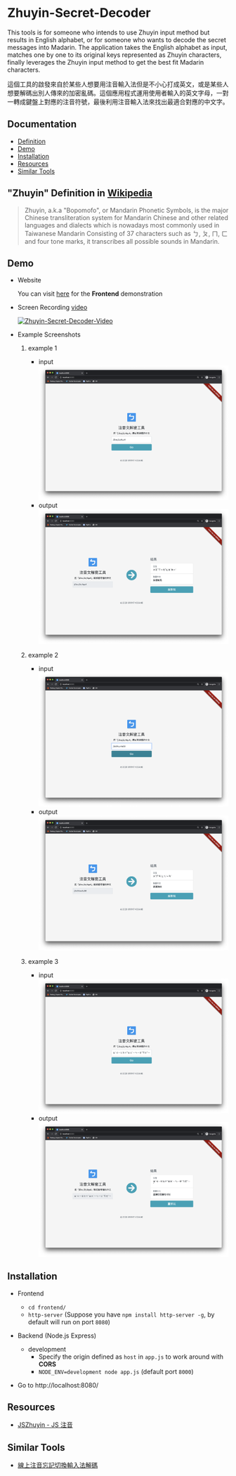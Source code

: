 # Zhuyin-Secret-Decoder
This tools is for someone who intends to use Zhuyin input method but results in English alphabet, or for someone who wants to decode the secret messages into Madarin. The application takes the English alphabet as input, matches one by one to its original keys represented as Zhuyin characters, finally leverages the Zhuyin input method to get the best fit Madarin characters.

這個工具的啟發來自於某些人想要用注音輸入法但是不小心打成英文，或是某些人想要解碼出別人傳來的加密亂碼。這個應用程式運用使用者輸入的英文字母，一對一轉成鍵盤上對應的注音符號，最後利用注音輸入法來找出最適合對應的中文字。

## Documentation
* [Definition](#zhuyin-definition-in-wikipedia)
* [Demo](#demo)
* [Installation](#installation)
* [Resources](#resources)
* [Similar Tools](#similar-tools)

## "Zhuyin" Definition in [Wikipedia](https://en.wikipedia.org/wiki/Bopomofo)
> Zhuyin, a.k.a "Bopomofo", or Mandarin Phonetic Symbols, is the major Chinese transliteration system for Mandarin Chinese and other related languages and dialects which is nowadays most commonly used in Taiwanese Mandarin Consisting of 37 characters such as ㄅ, ㄆ, ㄇ, ㄈ and four tone marks, it transcribes all possible sounds in Mandarin.

## Demo
 - Website

   You can visit [here](https://iownthegame.github.io/zhuyin-secret-decoder/frontend/index.html) for the **Frontend** demonstration
 - Screen Recording [video](https://youtu.be/CpRfNWBnu-M)

   [![Zhuyin-Secret-Decoder-Video](https://img.youtube.com/vi/CpRfNWBnu-M/0.jpg)](https://youtu.be/CpRfNWBnu-M)
- Example Screenshots
  1. example 1
     - input
       ![](/screenshots/example-1-fart-input.png)
     - output
       ![](/screenshots/example-1-fart-output.png)

  2. example 2
     - input
       ![](/screenshots/example-2-coronavirus-input.png)
     - output
       ![](/screenshots/example-2-coronavirus-output.png)

  3. example 3
     - input
       ![](/screenshots/example-3-zhuyin-input.png)
     - output
       ![](/screenshots/example-3-zhuyin-output.png)

## Installation
- Frontend
    - `cd frontend/`
    - `http-server` (Suppose you have `npm install http-server -g`, by default will run on port `8080`)

- Backend (Node.js Express)
    - development
        - Specify the origin defined as `host` in `app.js` to work around with **CORS**
        - `NODE_ENV=development node app.js` (default port `8000`)

- Go to http://localhost:8080/

## Resources
- [JSZhuyin - JS 注音](https://github.com/timdream/jszhuyin)

## Similar Tools
- [線上注音忘記切換輸入法解碼](https://blog.xuite.net/vexed/tech/66042514)
